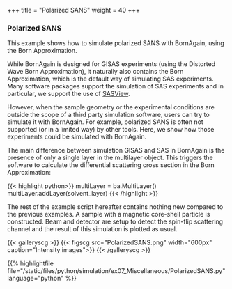 +++
title = "Polarized SANS"
weight = 40
+++

### Polarized SANS

This example shows how to simulate polarized SANS with BornAgain, using the Born
Approximation.

While BornAgain is designed for GISAS experiments (using the Distorted Wave Born
Approximation), it naturally also contains the Born Approximation, which is the
default way of simulating SAS experiments. Many software packages support the
simulation of SAS experiments and in particular, we support the use of
[SASView](https://www.sasview.org/).

However, when the sample geometry or the experimental conditions are outside the
scope of a third party simulation software, users can try to simulate it with
BornAgain. For example, polarized SANS is often not supported (or in a limited way)
by other tools. Here, we show how those experiments could be simulated with
BornAgain.

The main difference between simulation GISAS and SAS in BornAgain is the presence
of only a single layer in the multilayer object. This triggers the software to
calculate the differential scattering cross section in the Born Approximation:

{{< highlight python>}}
multiLayer = ba.MultiLayer()
multiLayer.addLayer(solvent_layer)
{{< /highlight >}}

The rest of the example script hereafter contains nothing new compared to the
previous examples. A sample with a magnetic core-shell particle is constructed.
Beam and detector are setup to detect the spin-flip scattering channel and the
result of this simulation is plotted as usual.

{{< galleryscg >}}
{{< figscg src="PolarizedSANS.png" width="600px" caption="Intensity images">}}
{{< /galleryscg >}}

{{% highlightfile file="/static/files/python/simulation/ex07_Miscellaneous/PolarizedSANS.py" language="python" %}}
